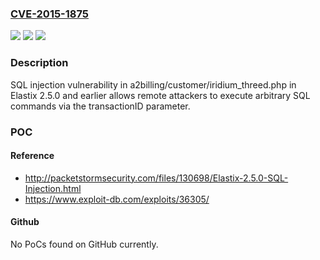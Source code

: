 ### [CVE-2015-1875](https://cve.mitre.org/cgi-bin/cvename.cgi?name=CVE-2015-1875)
![](https://img.shields.io/static/v1?label=Product&message=n%2Fa&color=blue)
![](https://img.shields.io/static/v1?label=Version&message=n%2Fa&color=blue)
![](https://img.shields.io/static/v1?label=Vulnerability&message=n%2Fa&color=brighgreen)

### Description

SQL injection vulnerability in a2billing/customer/iridium_threed.php in Elastix 2.5.0 and earlier allows remote attackers to execute arbitrary SQL commands via the transactionID parameter.

### POC

#### Reference
- http://packetstormsecurity.com/files/130698/Elastix-2.5.0-SQL-Injection.html
- https://www.exploit-db.com/exploits/36305/

#### Github
No PoCs found on GitHub currently.

